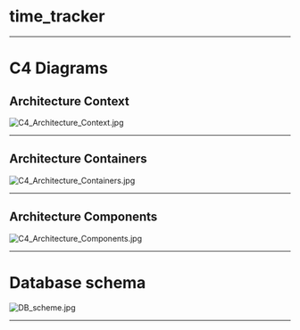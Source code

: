 # time_tracker

---

# C4 Diagrams

## Architecture Context

![C4_Architecture_Context.jpg](C4_Architecture_Context.jpg)

___

## Architecture Containers

![C4_Architecture_Containers.jpg](C4_Architecture_Containers.jpg)

___

## Architecture Components

![C4_Architecture_Components.jpg](C4_Architecture_Components.jpg)

___
# Database schema

![DB_scheme.jpg](DB_scheme.jpg)

___